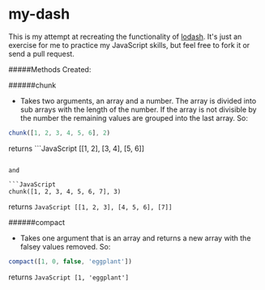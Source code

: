 # my-dash

This is my attempt at recreating the functionality of [lodash](https://github.com/lodash/lodash/). It's just an exercise for me to practice my JavaScript skills, but feel free to fork it or send a pull request.

#####Methods Created:

######chunk

 - Takes two arguments, an array and a number. The array is divided into sub arrays with the length of the number. If the array is not divisible by the number the remaining values are grouped into the last array. So:

```JavaScript
chunk([1, 2, 3, 4, 5, 6], 2)
```

returns ```JavaScript
[[1, 2], [3, 4], [5, 6]]
```

and

```JavaScript
chunk([1, 2, 3, 4, 5, 6, 7], 3)
```

returns ```JavaScript
[[1, 2, 3], [4, 5, 6], [7]]```

######compact

- Takes one argument that is an array and returns a new array with the falsey values removed. So:

```JavaScript
compact([1, 0, false, 'eggplant'])
```

returns ```JavaScript
[1, 'eggplant']```

